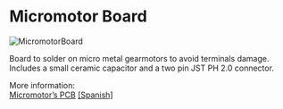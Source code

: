 # Micromotor Board

![MicromotorBoard](https://i0.wp.com/palmacas.com/wp-content/uploads/post5275_1.jpg?resize=1536%2C1152&ssl=1)

Board to solder on micro metal gearmotors to avoid terminals damage. Includes a small ceramic capacitor and a two pin JST PH 2.0 connector.

More information:  
[Micromotor’s PCB](http://palmacas.com/micromotor-pcb/) [[Spanish]](http://palmacas.com/pcb-micromotor/)
